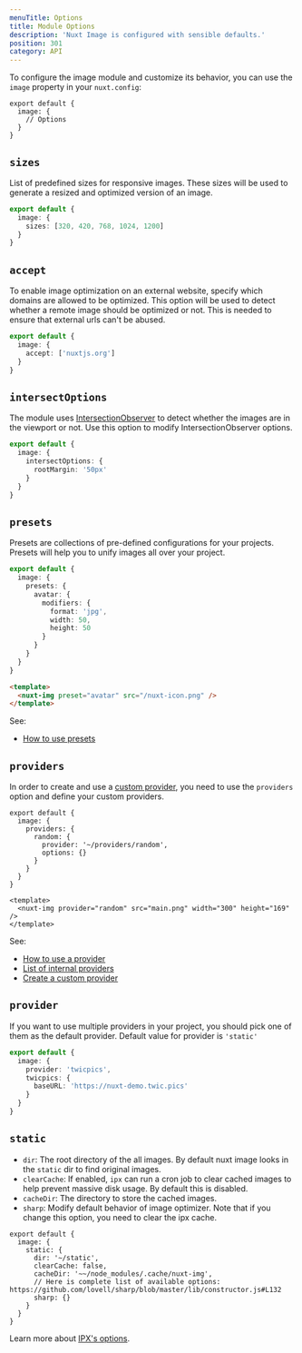 ```yaml
---
menuTitle: Options
title: Module Options
description: 'Nuxt Image is configured with sensible defaults.'
position: 301
category: API
---
```


To configure the image module and customize its behavior, you can use the `image` property in your `nuxt.config`:

```js{}[nuxt.config]
export default {
  image: {
    // Options
  }
}
```

## `sizes`

List of predefined sizes for responsive images. These sizes will be used to generate a resized and optimized version of an image.

```ts [nuxt.config.js]
export default {
  image: {
    sizes: [320, 420, 768, 1024, 1200]
  }
}
```

## `accept`

To enable image optimization on an external website, specify which domains are allowed to be optimized. This option will be used to detect whether a remote image should be optimized or not. This is needed to ensure that external urls can't be abused.

```ts [nuxt.config.js]
export default {
  image: {
    accept: ['nuxtjs.org']
  }
}
```

## `intersectOptions`

The module uses [IntersectionObserver](https://developer.mozilla.org/en-US/docs/Web/API/Intersection_Observer_API) to detect whether the images are in the viewport or not. Use this option to modify IntersectionObserver options.

```ts [nuxt.config.js]
export default {
  image: {
    intersectOptions: {
      rootMargin: '50px'
    }
  }
}
```

## `presets`

Presets are collections of pre-defined configurations for your projects. Presets will help you to unify images all over your project.

<code-group>
  <code-block label="nuxt.config.js" active>

```ts [nuxt.config.js]
export default {
  image: {
    presets: {
      avatar: {
        modifiers: {
          format: 'jpg',
          width: 50,
          height: 50
        }
      }
    }
  }
}
```

  </code-block>
  <code-block label="index.vue">

```html [index.vue]
<template>
  <nuxt-img preset="avatar" src="/nuxt-icon.png" />
</template>
```

  </code-block>
</code-group>

See:

- [How to use presets](/components/nuxt-img#preset)

## `providers`

In order to create and use a [custom provider](/advanced/custom-provider), you need to use the `providers` option and define your custom providers.

<code-group>
  <code-block label="nuxt.config.js" active>

```js{}[nuxt.config.js]
export default {
  image: {
    providers: {
      random: {
        provider: '~/providers/random',
        options: {}
      }
    }
  }
}
```

  </code-block>
  <code-block label="index.vue">

```vue{}[index.vue]
<template>
  <nuxt-img provider="random" src="main.png" width="300" height="169" />
</template>
```

  </code-block>
</code-group>

<!-- writing custom providers -->

See:

- [How to use a provider](/components/nuxt-img#provider)
- [List of internal providers](/providers)
- [Create a custom provider](/advanced/custom-provider)

## `provider`

If you want to use multiple providers in your project, you should pick one of them as the default provider. Default value for provider is `'static'`

```ts [nuxt.config.js]
export default {
  image: {
    provider: 'twicpics',
    twicpics: {
      baseURL: 'https://nuxt-demo.twic.pics'
    }
  }
}
```

## `static`

- `dir`: The root directory of the all images. By default nuxt image looks in the `static` dir to find original images.
- `clearCache`: If enabled, `ipx` can run a cron job to clear cached images to help prevent massive disk usage. By default this is disabled.
- `cacheDir`: The directory to store the cached images.
- `sharp`: Modify default behavior of image optimizer. Note that if you change this option, you need to clear the ipx cache.

```js{}[nuxt.config.js]
export default {
  image: {
    static: {
      dir: '~/static',
      clearCache: false,
      cacheDir: '~~/node_modules/.cache/nuxt-img',
      // Here is complete list of available options: https://github.com/lovell/sharp/blob/master/lib/constructor.js#L132
      sharp: {}
    }
  }
}
```

Learn more about [IPX's options](/providers/ipx).
